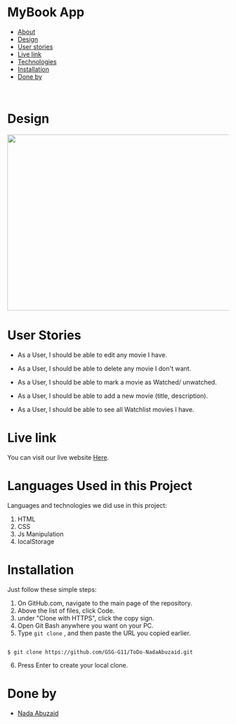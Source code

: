 # MyBook App <span id="about"></span>

- [About](#about)
- [Design](#design)
- [User stories](#Stories)
- [Live link](#live)
- [Technologies](#technologies)
- [Installation](#clone)
- [Done by](#team)

<br>

# Design <span id="design"></span>
<img  style="width:550px; height:400px"  src="https://j.top4top.io/p_2218isdcl1.jpg">

<br>

# User Stories <span id="Stories"></span>

- As a User, I should be able to edit any movie I have.

- As a User, I should be able to delete any movie I don't want.

- As a User, I should be able to mark a movie as Watched/ unwatched.

- As a User, I should be able to add a new movie (title, description).

- As a User, I should be able to see all Watchlist movies I have.


# Live link <span id="live"></span>

You can visit our live website [Here](https://gsg-g11.github.io/ToDo-NadaAbuzaid/).
<br>


# Languages Used in this Project <span id="technologies"></span>

Languages and technologies we did use in this project:

1. HTML
2. CSS
3. Js Manipulation
4. localStorage
   <br>

# Installation <span id="clone"></span>

Just follow these simple steps:

1. On GitHub.com, navigate to the main page of the repository.
1. Above the list of files, click Code.
1. under "Clone with HTTPS", click the copy sign.
1. Open Git Bash anywhere you want on your PC.
1. Type `git clone` , and then paste the URL you copied earlier.

```

$ git clone https://github.com/GSG-G11/ToDo-NadaAbuzaid.git

```

6. Press Enter to create your local clone.
   <br>

# Done by <span id="team"></span>

- [Nada Abuzaid](https://github.com/nadabassam)
